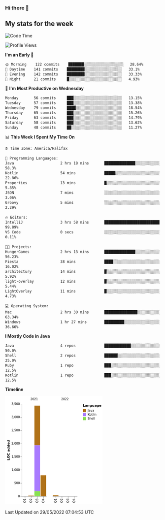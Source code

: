 ### Hi there 👋

## My stats for the week
<!--START_SECTION:waka-->
![Code Time](http://img.shields.io/badge/Code%20Time-225%20hrs%2037%20mins-blue)

![Profile Views](http://img.shields.io/badge/Profile%20Views-0-blue)

**I'm an Early 🐤** 

```text
🌞 Morning    122 commits    ███████░░░░░░░░░░░░░░░░░░   28.64% 
🌆 Daytime    141 commits    ████████░░░░░░░░░░░░░░░░░   33.1% 
🌃 Evening    142 commits    ████████░░░░░░░░░░░░░░░░░   33.33% 
🌙 Night      21 commits     █░░░░░░░░░░░░░░░░░░░░░░░░   4.93%

```
📅 **I'm Most Productive on Wednesday** 

```text
Monday       56 commits     ███░░░░░░░░░░░░░░░░░░░░░░   13.15% 
Tuesday      57 commits     ███░░░░░░░░░░░░░░░░░░░░░░   13.38% 
Wednesday    79 commits     ████░░░░░░░░░░░░░░░░░░░░░   18.54% 
Thursday     65 commits     ███░░░░░░░░░░░░░░░░░░░░░░   15.26% 
Friday       63 commits     ███░░░░░░░░░░░░░░░░░░░░░░   14.79% 
Saturday     58 commits     ███░░░░░░░░░░░░░░░░░░░░░░   13.62% 
Sunday       48 commits     ██░░░░░░░░░░░░░░░░░░░░░░░   11.27%

```


📊 **This Week I Spent My Time On** 

```text
⌚︎ Time Zone: America/Halifax

💬 Programming Languages: 
Java                     2 hrs 18 mins       ██████████████░░░░░░░░░░░   58.3% 
Kotlin                   54 mins             █████░░░░░░░░░░░░░░░░░░░░   22.86% 
Properties               13 mins             █░░░░░░░░░░░░░░░░░░░░░░░░   5.85% 
JSON                     7 mins              ░░░░░░░░░░░░░░░░░░░░░░░░░   3.06% 
Groovy                   5 mins              ░░░░░░░░░░░░░░░░░░░░░░░░░   2.29%

🔥 Editors: 
IntelliJ                 3 hrs 58 mins       █████████████████████████   99.89% 
VS Code                  0 secs              ░░░░░░░░░░░░░░░░░░░░░░░░░   0.11%

🐱‍💻 Projects: 
HungerGames              2 hrs 13 mins       ██████████████░░░░░░░░░░░   56.23% 
Fiesta                   38 mins             ████░░░░░░░░░░░░░░░░░░░░░   16.02% 
architectury             14 mins             █░░░░░░░░░░░░░░░░░░░░░░░░   5.92% 
light-overlay            12 mins             █░░░░░░░░░░░░░░░░░░░░░░░░   5.44% 
LightOverlay             11 mins             █░░░░░░░░░░░░░░░░░░░░░░░░   4.73%

💻 Operating System: 
Mac                      2 hrs 30 mins       ███████████████░░░░░░░░░░   63.34% 
Windows                  1 hr 27 mins        █████████░░░░░░░░░░░░░░░░   36.66%

```

**I Mostly Code in Java** 

```text
Java                     4 repos             ████████████░░░░░░░░░░░░░   50.0% 
Shell                    2 repos             ██████░░░░░░░░░░░░░░░░░░░   25.0% 
Ruby                     1 repo              ███░░░░░░░░░░░░░░░░░░░░░░   12.5% 
Kotlin                   1 repo              ███░░░░░░░░░░░░░░░░░░░░░░   12.5%

```


**Timeline**

![Chart not found](https://raw.githubusercontent.com/lyndseyy/lyndseyy/main/charts/bar_graph.png) 


 Last Updated on 29/05/2022 07:04:53 UTC
<!--END_SECTION:waka-->